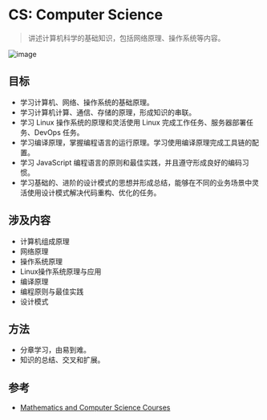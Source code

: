 # CS: Computer Science

> 讲述计算机科学的基础知识，包括网络原理、操作系统等内容。

![image](https://cdn.staticaly.com/gh/jonsam-ng/image-hosting@master/2022/image.6b6mt0pilb80.webp)

## 目标

- 学习计算机、网络、操作系统的基础原理。
- 学习计算机计算、通信、存储的原理，形成知识的串联。
- 学习 Linux 操作系统的原理和灵活使用 Linux 完成工作任务、服务器部署任务、DevOps 任务。
- 学习编译原理，掌握编程语言的运行原理。学习使用编译原理完成工具链的配置。
- 学习 JavaScript 编程语言的原则和最佳实践，并且遵守形成良好的编码习惯。
- 学习基础的、进阶的设计模式的思想并形成总结，能够在不同的业务场景中灵活使用设计模式解决代码重构、优化的任务。

## 涉及内容

- 计算机组成原理
- 网络原理
- 操作系统原理
- Linux操作系统原理与应用
- 编译原理
- 编程原则与最佳实践
- 设计模式

## 方法

- 分章学习，由易到难。
- 知识的总结、交叉和扩展。

## 参考

- [Mathematics and Computer Science Courses](https://cs.gordon.edu/courses/index.html)
